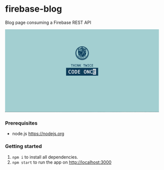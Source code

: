 # firebase-blog
Blog page consuming a Firebase REST API

![alt tag](./screenshot.png)

### Prerequisites
- node.js <https://nodejs.org>

### Getting started
1. `npm i` to install all dependencies.
2. `npm start` to run the app on <http://localhost:3000>
